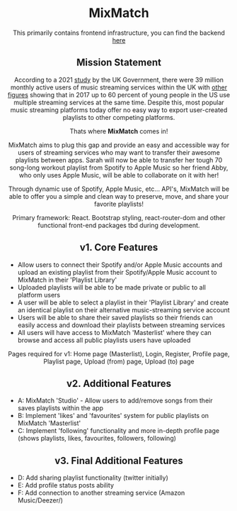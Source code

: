 <h1 align="center">MixMatch</h1>

<p align="center">This primarily contains frontend infrastructure, you can find the backend <a href="https://github.com/milesbb/MixMatch-BE">here</a></p>

<h2 align="center">Mission Statement</h2>

<p align="center">According to a 2021 <a href="https://www.gov.uk/government/publications/music-and-streaming-market-study-update-paper/executive-summary">study</a> by the UK Government, there were 39 million monthly active users of music streaming services within the UK with <a href="https://techcrunch.com/2017/08/21/younger-consumers-use-two-or-more-apps-for-streaming-music-mobile-messaging-says-nielsen/?guccounter=1&guce_referrer=aHR0cHM6Ly93d3cuZ29vZ2xlLmNvbS8&guce_referrer_sig=AQAAAG3YNpgcPUj6w4i0w-fB695mZUUmL9Fs-lwDSi2kbeyvfrmsIqczLeuScoA7hqn8_23_PwDE3B2BV2bCj85JnO3aIlxgbwWHXXJhuFGmjxTDwZ0zUYVaS7sQc4WbbBV3Xd-YcxuYtOt-IAGp02w9dKRrBfqvaW-PKmBYZCXPMN0Y">other figures</a> showing that in 2017 up to 60 percent of young people in the US use multiple streaming services at the same time. Despite this, most popular music streaming platforms today offer no easy way to export user-created playlists to other competing platforms.</p>

<p align="center">Thats where <strong>MixMatch</strong> comes in!</p>

<p align="center">MixMatch aims to plug this gap and provide an easy and accessible way for users of streaming services who may want to transfer their awesome playlists between apps. Sarah will now be able to transfer her tough 70 song-long workout playlist from Spotify to Apple Music so her friend Abby, who only uses Apple Music, will be able to collaborate on it with her!</p>

<p align="center">Through dynamic use of Spotify, Apple Music, etc... API's, MixMatch will be able to offer you a simple and clean way to preserve, move, and share your favorite playlists!</p>

<p align="center">Primary framework: React. Bootstrap styling, react-router-dom and other functional front-end packages tbd during development.</p>

<h2 align="center">v1. Core Features</h2>

<ul>
    <li>Allow users to connect their Spotify and/or Apple Music accounts and upload an existing playlist from their Spotify/Apple Music account to MixMatch in their 'Playlist Library'</li>
    <li>Uploaded playlists will be able to be made private or public to all platform users</li>
    <li>A user will be able to select a playlist in their 'Playlist Library' and create an identical playlist on their alternative music-streaming service account</li>
    <li>Users will be able to share their saved playlists so their friends can easily access and download their playlists between streaming services</li>
    <li>All users will have access to MixMatch 'Masterlist' where they can browse and access all public playlists users have uploaded</li>
</ul>

<p align="center">Pages required for v1: Home page (Masterlist), Login, Register, Profile page, Playlist page, Upload (from) page, Upload (to) page</p>

<h2 align="center">v2. Additional Features</h2>

<ul>
    <li>A: MixMatch 'Studio' - Allow users to add/remove songs from their saves playlists within the app</li>
    <li>B: Implement 'likes' and 'favourites' system for public playlists on MixMatch 'Masterlist'</li>
    <li>C: Implement 'following' functionality and more in-depth profile page (shows playlists, likes, favourites, followers, following)</li>
</ul>

<h2 align="center">v3. Final Additional Features</h2>

<ul>
    <li>D: Add sharing playlist functionality (twitter initially)</li>
    <li>E: Add profile status posts ability</li>
    <li>F: Add connection to another streaming service (Amazon Music/Deezer/)</li>
</ul>
